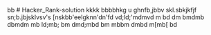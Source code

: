 bb # Hacker_Rank-solution
kkkk
bbbbhkg
u
ghnfb,jbbv
skl.sbkjkfjf
sn;b.jbjsklvsv's
[nskbb'eelgknn'dn'fd
vd;ld;'mdmvd
m
bd
dm
bmdmb
dbmdm
mb
ld;mb;
bm
dmd;mbd
bm
mbbm
dmbd
m[mb[
bd
